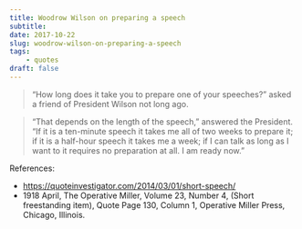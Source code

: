 ```yaml
---
title: Woodrow Wilson on preparing a speech
subtitle:
date: 2017-10-22
slug: woodrow-wilson-on-preparing-a-speech
tags:
    - quotes
draft: false
---
```


> “How long does it take you to prepare one of your speeches?” asked a friend of President Wilson not long ago.

> “That depends on the length of the speech,” answered the President. “If it is a ten-minute speech it takes me all of two weeks to prepare it; if it is a half-hour speech it takes me a week; if I can talk as long as I want to it requires no preparation at all. I am ready now.”

References: 

- https://quoteinvestigator.com/2014/03/01/short-speech/
- 1918 April, The Operative Miller, Volume 23, Number 4, (Short freestanding item), Quote Page 130, Column 1, Operative Miller Press, Chicago, Illinois. 

